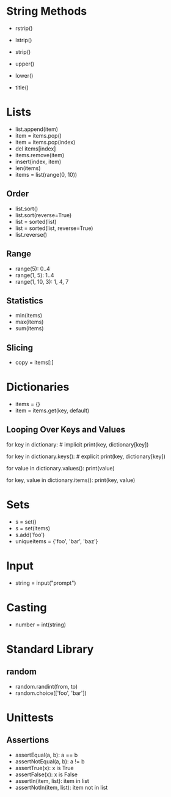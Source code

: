 # String Methods

- rstrip()
- lstrip()
- strip()

- upper()
- lower()
- title()

# Lists

- list.append(item)
- item = items.pop()
- item = items.pop(index)
- del items[index]
- items.remove(item)
- insert(index, item)
- len(items)
- items = list(range(0, 10))

## Order

- list.sort()
- list.sort(reverse=True)
- list = sorted(list)
- list = sorted(list, reverse=True)
- list.reverse()

## Range

- range(5): 0..4
- range(1, 5): 1..4
- range(1, 10, 3): 1, 4, 7

## Statistics

- min(items)
- max(items)
- sum(items)

## Slicing

- copy = items[:]

# Dictionaries

- items = {}
- item = items.get(key, default)

## Looping Over Keys and Values

for key in dictionary: # implicit
    print(key, dictionary[key])
    
for key in dictionary.keys(): # explicit
    print(key, dictionary[key])

for value in dictionary.values():
    print(value)

for key, value in dictionary.items():
    print(key, value)

# Sets

- s = set()
- s = set(items)
- s.add('foo')
- uniqueitems = {'foo', 'bar', 'baz'}

# Input

- string = input("prompt")

# Casting

- number = int(string)

# Standard Library

## random

- random.randint(from, to)
- random.choice(['foo', 'bar'])

# Unittests

## Assertions

- assertEqual(a, b): a == b
- assertNotEqual(a, b): a != b
- assertTrue(x): x is True
- assertFalse(x): x is False
- assertIn(item, list): item in list
- assertNotIn(item, list): item not in list
